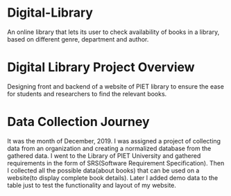 # Digital-Library
An online library that lets its user to check availability of books in a library, based on different genre, department and author.
# Digital Library Project Overview
Designing front and backend of a website of PIET library to ensure the ease for students and researchers to find the relevant books.
# Data Collection Journey
It was the month of December, 2019. I was assigned a project of collecting data from an organization and creating a normalized database from the gathered data. I went to the Library of PIET University and gathered requirements in the form of SRS(Software Requirement Specification). Then I collected all the possible data(about books) that can be used on a website(to display complete book details). Later I added demo data to the table just to test the functionality and layout of my website.
